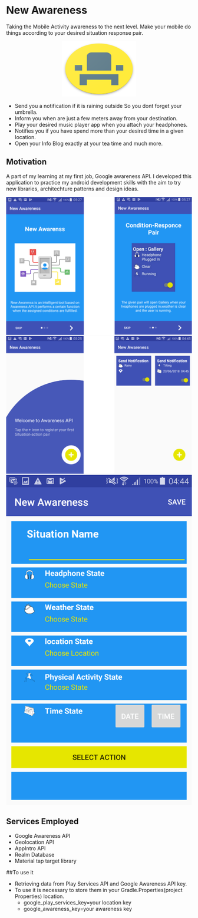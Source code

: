 # New Awareness
Taking the Mobile Activity awareness to the next level. Make your mobile do things according to your desired situation response pair.


<p align="center">
  <img width="200" height="150" src="app/src/main/res/drawable/start_logo.png">
</p>

- Send you a notification if it is raining outside So you dont forget your umbrella.
- Inform you when are just a few meters away from your destination.
- Play your desired music player app when you attach your headphones.
- Notifies you if you have spend more than your desired time in a given location.
- Open your Info Blog exactly at your tea time and much more.


##  Motivation
A part of my learning at my first job, Google awareness API. 
I developed this application  to practice my android development skills with the aim to try new libraries, 
architechture patterns and design ideas.

<img src="app/src/main/res/drawable/one.png">
<img src="app/src/main/res/drawable/two.png">
<img src="app/src/main/res/drawable/three.png" >

## Services Employed


- Google Awareness API
- Geolocation API
- AppIntro API
- Realm Database
- Material tap target library


 ##To use it
 
 
- Retrieving data from Play Services API and Google Awareness API key.
- To use it is necessary to store them in your Gradle.Properties(project Properties) location.
  - google_play_services_key=your location key
  - google_awareness_key=your awareness key
